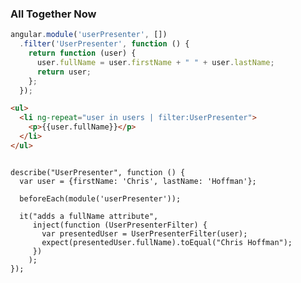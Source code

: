 ### All Together Now

```javascript
angular.module('userPresenter', [])
  .filter('UserPresenter', function () {
    return function (user) {
      user.fullName = user.firstName + " " + user.lastName;
      return user;
    };
  });
```

```html
<ul>
  <li ng-repeat="user in users | filter:UserPresenter">
    <p>{{user.fullName}}</p>
  </li>
</ul>
```

<pre><code data-trim class='javascript stretch'>
describe("UserPresenter", function () {
  var user = {firstName: 'Chris', lastName: 'Hoffman'};

  beforeEach(module('userPresenter'));

  it("adds a fullName attribute",
     inject(function (UserPresenterFilter) {
       var presentedUser = UserPresenterFilter(user);
       expect(presentedUser.fullName).toEqual("Chris Hoffman");
     })
    );
});
</code></pre>
